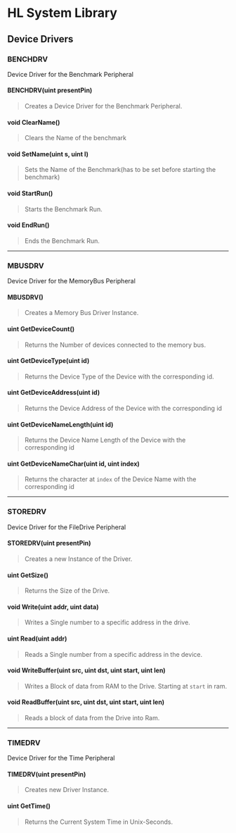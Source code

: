 # HL System Library

## Device Drivers

### BENCHDRV
Device Driver for the Benchmark Peripheral

#### BENCHDRV(uint presentPin)
> Creates a Device Driver for the Benchmark Peripheral.


#### void ClearName()
> Clears the Name of the benchmark

#### void SetName(uint s, uint l)
> Sets the Name of the Benchmark(has to be set before starting the benchmark)

#### void StartRun()
> Starts the Benchmark Run.

#### void EndRun()
> Ends the Benchmark Run.

____

### MBUSDRV
Device Driver for the MemoryBus Peripheral

#### MBUSDRV()
> Creates a Memory Bus Driver Instance.

#### uint GetDeviceCount()
> Returns the Number of devices connected to the memory bus.

#### uint GetDeviceType(uint id)
> Returns the Device Type of the Device with the corresponding id.

#### uint GetDeviceAddress(uint id)
> Returns the Device Address of the Device with the corresponding id

#### uint GetDeviceNameLength(uint id)
> Returns the Device Name Length of the Device with the corresponding id

#### uint GetDeviceNameChar(uint id, uint index)
> Returns the character at `index` of the Device Name with the corresponding id

____

### STOREDRV
Device Driver for the FileDrive Peripheral

#### STOREDRV(uint presentPin)
> Creates a new Instance of the Driver.

#### uint GetSize()
> Returns the Size of the Drive.

#### void Write(uint addr, uint data)
> Writes a Single number to a specific address in the drive.

#### uint Read(uint addr)
> Reads a Single number from a specific address in the device.

#### void WriteBuffer(uint src, uint dst, uint start, uint len)
> Writes a Block of data from RAM to the Drive. Starting at `start` in ram.

#### void ReadBuffer(uint src, uint dst, uint start, uint len)
> Reads a block of data from the Drive into Ram.

____

### TIMEDRV
Device Driver for the Time Peripheral

#### TIMEDRV(uint presentPin)
> Creates new Driver Instance.

#### uint GetTime()
> Returns the Current System Time in Unix-Seconds.

